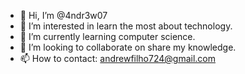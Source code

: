 - 👋 Hi, I’m @4ndr3w07
- 👀 I’m interested in learn the most about technology.
- 🌱 I’m currently learning computer science.
- 💞️ I’m looking to collaborate on share my knowledge.
- 📫 How to contact: andrewfilho724@gmail.com 

<!---
4ndr3w07/4ndr3w07 is a ✨ special ✨ repository because its `README.md` (this file) appears on your GitHub profile.
You can click the Preview link to take a look at your changes.
--->
